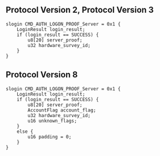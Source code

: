 ## Protocol Version 2, Protocol Version 3

```rust,ignore
slogin CMD_AUTH_LOGON_PROOF_Server = 0x1 {
    LoginResult login_result;    
    if (login_result == SUCCESS) {        
        u8[20] server_proof;        
        u32 hardware_survey_id;        
    }    
}

```
## Protocol Version 8

```rust,ignore
slogin CMD_AUTH_LOGON_PROOF_Server = 0x1 {
    LoginResult login_result;    
    if (login_result == SUCCESS) {        
        u8[20] server_proof;        
        AccountFlag account_flag;        
        u32 hardware_survey_id;        
        u16 unknown_flags;        
    }    
    else {    
        u16 padding = 0;        
    }    
}

```
